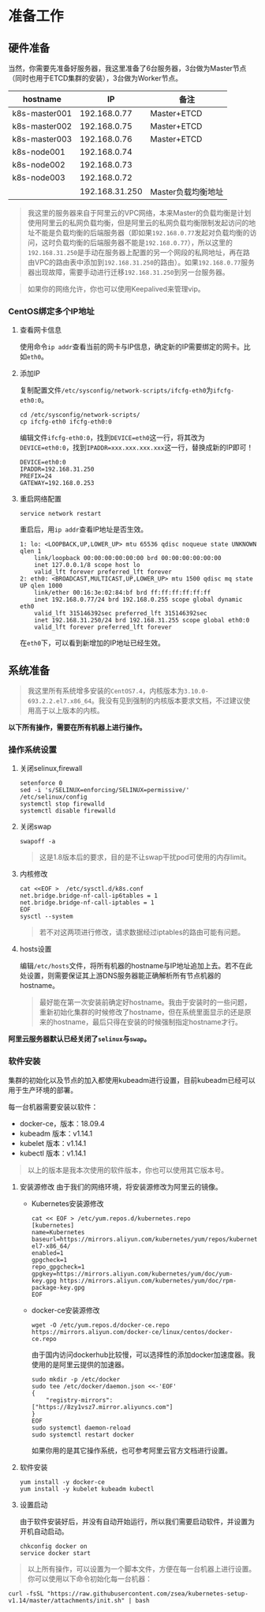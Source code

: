 # 准备工作

## 硬件准备

当然，你需要先准备好服务器，我这里准备了6台服务器，3台做为Master节点（同时也用于ETCD集群的安装），3台做为Worker节点。

|hostname|IP     |备注    |
|---|---|---|
|k8s-master001|192.168.0.77|Master+ETCD|
|k8s-master002|192.168.0.75|Master+ETCD|
|k8s-master003|192.168.0.76|Master+ETCD|
|k8s-node001|192.168.0.74| |
|k8s-node002|192.168.0.73| |
|k8s-node003|192.168.0.72| |
| |192.168.31.250|Master负载均衡地址 |

> 我这里的服务器来自于阿里云的VPC网络，本来Master的负载均衡是计划使用阿里云的私网负载均衡，但是阿里云的私网负载均衡限制发起访问的地址不能是负载均衡的后端服务器（即如果```192.168.0.77```发起对负载均衡的访问，这时负载均衡的后端服务器不能是```192.168.0.77```），所以这里的```192.168.31.250```是手动在服务器上配置的另一个网段的私网地址，再在路由VPC的路由表中添加到```192.168.31.250```的路由）。如果```192.168.0.77```服务器出现故障，需要手动进行迁移```192.168.31.250```到另一台服务器。

> 如果你的网络允许，你也可以使用Keepalived来管理vip。

### CentOS绑定多个IP地址

1. 查看网卡信息

    使用命令```ip addr```查看当前的网卡与IP信息，确定新的IP需要绑定的网卡。比如```eth0```。

2. 添加IP

    复制配置文件```/etc/sysconfig/network-scripts/ifcfg-eth0```为```ifcfg-eth0:0```。

    ```
    cd /etc/sysconfig/network-scripts/
    cp ifcfg-eth0 ifcfg-eth0:0
    ```

    编辑文件```ifcfg-eth0:0```，找到```DEVICE=eth0```这一行，将其改为```DEVICE=eth0:0```，找到```IPADDR=xxx.xxx.xxx.xxx```这一行，替换成新的IP即可！

    ```
    DEVICE=eth0:0
    IPADDR=192.168.31.250
    PREFIX=24
    GATEWAY=192.168.0.253
    ```
3. 重启网络配置

    ```
    service network restart
    ```

    重启后，用```ip addr```查看IP地址是否生效。

    ```
    1: lo: <LOOPBACK,UP,LOWER_UP> mtu 65536 qdisc noqueue state UNKNOWN qlen 1
        link/loopback 00:00:00:00:00:00 brd 00:00:00:00:00:00
        inet 127.0.0.1/8 scope host lo
        valid_lft forever preferred_lft forever
    2: eth0: <BROADCAST,MULTICAST,UP,LOWER_UP> mtu 1500 qdisc mq state UP qlen 1000
        link/ether 00:16:3e:02:84:bf brd ff:ff:ff:ff:ff:ff
        inet 192.168.0.77/24 brd 192.168.0.255 scope global dynamic eth0
        valid_lft 315146392sec preferred_lft 315146392sec
        inet 192.168.31.250/24 brd 192.168.31.255 scope global eth0:0
        valid_lft forever preferred_lft forever

    ```

    在```eth0```下，可以看到新增加的IP地址已经生效。

## 系统准备

> 我这里所有系统增多安装的```CentOS7.4```，内核版本为```3.10.0-693.2.2.el7.x86_64```。我没有见到强制的内核版本要求文档，不过建议使用高于以上版本的内核。

**以下所有操作，需要在所有机器上进行操作。**

### 操作系统设置

1. 关闭selinux,firewall
    ```
    setenforce 0 
    sed -i 's/SELINUX=enforcing/SELINUX=permissive/' /etc/selinux/config 
    systemctl stop firewalld 
    systemctl disable firewalld
    ```

2. 关闭swap
    ```
    swapoff -a
    ```
    > 这是1.8版本后的要求，目的是不让swap干扰pod可使用的内存limit。

3. 内核修改

    ```
    cat <<EOF >  /etc/sysctl.d/k8s.conf
    net.bridge.bridge-nf-call-ip6tables = 1
    net.bridge.bridge-nf-call-iptables = 1
    EOF
    sysctl --system
    ```

    > 若不对这两项进行修改，请求数据经过iptables的路由可能有问题。

4. hosts设置

    编辑```/etc/hosts```文件，将所有机器的hostname与IP地址追加上去。若不在此处设置，则需要保证其上游DNS服务器能正确解析所有节点机器的hostname。

    > 最好能在第一次安装前确定好hostname。我由于安装时的一些问题，重新初始化集群的时候修改了hostname，但在系统里面显示的还是原来的hostname，最后只得在安装的时候强制指定hostname才行。

**阿里云服务器默认已经关闭了```selinux```与```swap```。**

### 软件安装

集群的初始化以及节点的加入都使用kubeadm进行设置，目前kubeadm已经可以用于生产环境的部署。

每一台机器需要安装以软件：

* docker-ce，版本：18.09.4
* kubeadm    版本：v1.14.1
* kubelet    版本：v1.14.1
* kubectl    版本：v1.14.1

> 以上的版本是我本次使用的软件版本，你也可以使用其它版本号。

1. 安装源修改
    由于我们的网络环境，将安装源修改为阿里云的镜像。

    * Kubernetes安装源修改
        ```
        cat << EOF > /etc/yum.repos.d/kubernetes.repo
        [kubernetes]
        name=Kubernetes
        baseurl=https://mirrors.aliyun.com/kubernetes/yum/repos/kubernetes-el7-x86_64/
        enabled=1
        gpgcheck=1
        repo_gpgcheck=1
        gpgkey=https://mirrors.aliyun.com/kubernetes/yum/doc/yum-key.gpg https://mirrors.aliyun.com/kubernetes/yum/doc/rpm-package-key.gpg
        EOF
        ```

    * docker-ce安装源修改

        ```
        wget -O /etc/yum.repos.d/docker-ce.repo https://mirrors.aliyun.com/docker-ce/linux/centos/docker-ce.repo
        ```

        由于国内访问dockerhub比较慢，可以选择性的添加docker加速度器。我使用的是阿里云提供的加速器。

        ```
        sudo mkdir -p /etc/docker
        sudo tee /etc/docker/daemon.json <<-'EOF'
        {
            "registry-mirrors": ["https://8zy1vsz7.mirror.aliyuncs.com"]
        }
        EOF
        sudo systemctl daemon-reload
        sudo systemctl restart docker
        ```
        如果你用的是其它操作系统，也可参考阿里云官方文档进行设置。

2. 软件安装

    ```
    yum install -y docker-ce
    yum install -y kubelet kubeadm kubectl
    ```

3. 设置启动

    由于软件安装好后，并没有自动开始运行，所以我们需要启动软件，并设置为开机自动启动。

    ```
    chkconfig docker on
    service docker start
    ```

> 以上所有操作，可以设置为一个脚本文件，方便在每一台机器上进行设置。你可以使用以下命令初始化每一台机器：

```
curl -fsSL "https://raw.githubusercontent.com/zsea/kubernetes-setup-v1.14/master/attachments/init.sh" | bash
```

## 